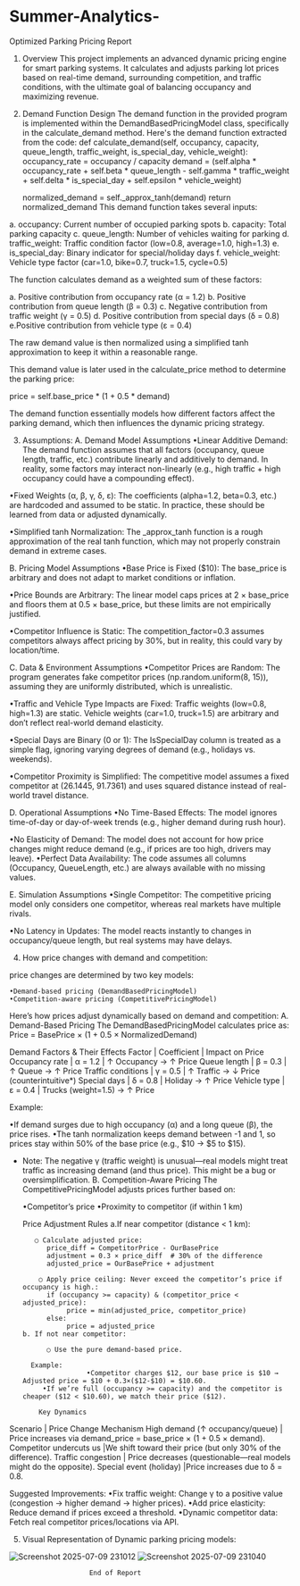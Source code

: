 # Summer-Analytics-
Optimized Parking Pricing Report

 1. Overview
    This project implements an advanced dynamic pricing engine for smart parking systems. It calculates and adjusts parking lot prices based on real-time demand, surrounding competition, and traffic conditions, with the ultimate goal of balancing occupancy and maximizing revenue.

2. Demand Function Design
   The demand function in the provided program is implemented within the DemandBasedPricingModel class, specifically in the calculate_demand method. Here's the demand function extracted from the code:
def calculate_demand(self, occupancy, capacity, queue_length, 
                    traffic_weight, is_special_day, vehicle_weight):
    occupancy_rate = occupancy / capacity
    demand = (self.alpha * occupancy_rate + 
             self.beta * queue_length - 
             self.gamma * traffic_weight + 
             self.delta * is_special_day + 
             self.epsilon * vehicle_weight)
    
    normalized_demand = self._approx_tanh(demand)
    return normalized_demand
This demand function takes several inputs:

a. occupancy: Current number of occupied parking spots
b. capacity: Total parking capacity
c. queue_length: Number of vehicles waiting for parking
d. traffic_weight: Traffic condition factor (low=0.8, average=1.0, high=1.3)
e. is_special_day: Binary indicator for special/holiday days
f. vehicle_weight: Vehicle type factor (car=1.0, bike=0.7, truck=1.5, cycle=0.5)

The function calculates demand as a weighted sum of these factors:

a. Positive contribution from occupancy rate (α = 1.2)
b. Positive contribution from queue length (β = 0.3)
c. Negative contribution from traffic weight (γ = 0.5)
d. Positive contribution from special days (δ = 0.8)
e.Positive contribution from vehicle type (ε = 0.4)

The raw demand value is then normalized using a simplified tanh approximation to keep it within a reasonable range.

This demand value is later used in the calculate_price method to determine the parking price:

price = self.base_price * (1 + 0.5 * demand)

The demand function essentially models how different factors affect the parking demand, which then influences the dynamic pricing strategy.



3. Assumptions:
   A. Demand Model Assumptions
•Linear Additive Demand:
The demand function assumes that all factors (occupancy, queue length, traffic, etc.) contribute linearly and additively to demand. In reality, some factors may interact non-linearly (e.g., high traffic + high occupancy could have a compounding effect).

•Fixed Weights (α, β, γ, δ, ε):
The coefficients (alpha=1.2, beta=0.3, etc.) are hardcoded and assumed to be static. In practice, these should be learned from data or adjusted dynamically.

•Simplified tanh Normalization:
The _approx_tanh function is a rough approximation of the real tanh function, which may not properly constrain demand in extreme cases.

   B. Pricing Model Assumptions
•Base Price is Fixed ($10):
The base_price is arbitrary and does not adapt to market conditions or inflation.

•Price Bounds are Arbitrary:
The linear model caps prices at 2 × base_price and floors them at 0.5 × base_price, but these limits are not empirically justified.

•Competitor Influence is Static:
The competition_factor=0.3 assumes competitors always affect pricing by 30%, but in reality, this could vary by location/time.

  C. Data & Environment Assumptions
  •Competitor Prices are Random:
The program generates fake competitor prices (np.random.uniform(8, 15)), assuming they are uniformly distributed, which is unrealistic.

•Traffic and Vehicle Type Impacts are Fixed:
Traffic weights (low=0.8, high=1.3) are static.
Vehicle weights (car=1.0, truck=1.5) are arbitrary and don’t reflect real-world demand elasticity.

•Special Days are Binary (0 or 1):
The IsSpecialDay column is treated as a simple flag, ignoring varying degrees of demand (e.g., holidays vs. weekends).

•Competitor Proximity is Simplified:
The competitive model assumes a fixed competitor at (26.1445, 91.7361) and uses squared distance instead of real-world travel distance.

  D. Operational Assumptions
•No Time-Based Effects:
The model ignores time-of-day or day-of-week trends (e.g., higher demand during rush hour).

•No Elasticity of Demand:
The model does not account for how price changes might reduce demand (e.g., if prices are too high, drivers may leave).
•Perfect Data Availability:
The code assumes all columns (Occupancy, QueueLength, etc.) are always available with no missing values.

  E. Simulation Assumptions
•Single Competitor:
The competitive pricing model only considers one competitor, whereas real markets have multiple rivals.

•No Latency in Updates:
The model reacts instantly to changes in occupancy/queue length, but real systems may have delays.


4. How price changes with demand and competition:

  price changes are determined by two key models:

    •Demand-based pricing (DemandBasedPricingModel)
    •Competition-aware pricing (CompetitivePricingModel)

  Here’s how prices adjust dynamically based on demand and competition:
A. Demand-Based Pricing
The DemandBasedPricingModel calculates price as:
Price = BasePrice × (1 + 0.5 × NormalizedDemand)

Demand Factors & Their Effects
Factor	               |  Coefficient	 |    Impact on Price
Occupancy rate	       |    α = 1.2    |  ↑ Occupancy → ↑ Price
Queue length           |  	β = 0.3    |  ↑ Queue → ↑ Price
Traffic conditions     |	  γ = 0.5    |  ↑ Traffic → ↓ Price (counterintuitive*)
Special days	         |    δ = 0.8	   |  Holiday → ↑ Price
Vehicle type           |   	ε = 0.4	   |  Trucks (weight=1.5) → ↑ Price


Example:

•If demand surges due to high occupancy (α) and a long queue (β), the price rises.
•The tanh normalization keeps demand between -1 and 1, so prices stay within 50% of the base price (e.g., $10 → $5 to $15).

* Note: The negative γ (traffic weight) is unusual—real models might treat traffic as increasing demand (and thus price). This might be a bug or oversimplification.
  B. Competition-Aware Pricing
  The CompetitivePricingModel adjusts prices further based on:

    •Competitor’s price
    •Proximity to competitor (if within 1 km)

   Price Adjustment Rules
     a.If near competitor (distance < 1 km):

         ○ Calculate adjusted price:
            price_diff = CompetitorPrice - OurBasePrice  
            adjustment = 0.3 × price_diff  # 30% of the difference  
            adjusted_price = OurBasePrice + adjustment

          ○ Apply price ceiling: Never exceed the competitor’s price if occupancy is high.:
            if (occupancy >= capacity) & (competitor_price < adjusted_price):
                 price = min(adjusted_price, competitor_price)
            else:
                 price = adjusted_price
      b. If not near competitor:

            ○ Use the pure demand-based price.

        Example:
                      •Competitor charges $12, our base price is $10 → Adjusted price = $10 + 0.3×($12-$10) = $10.60.
           •If we’re full (occupancy >= capacity) and the competitor is cheaper ($12 < $10.60), we match their price ($12).

          Key Dynamics
 Scenario                       |	Price Change Mechanism
High demand (↑ occupancy/queue) |	Price increases via demand_price = base_price × (1 + 0.5 × demand).
Competitor undercuts us	        |We shift toward their price (but only 30% of the difference).
Traffic congestion              |	Price decreases (questionable—real models might do the opposite).
Special event (holiday)	        |Price increases due to δ = 0.8.


Suggested Improvements:
•Fix traffic weight: Change γ to a positive value (congestion → higher demand → higher prices).
•Add price elasticity: Reduce demand if prices exceed a threshold.
•Dynamic competitor data: Fetch real competitor prices/locations via API.

5. Visual Representation of Dynamic parking pricing models:

![Screenshot 2025-07-09 231012](https://github.com/user-attachments/assets/f078b129-38c3-47d3-8775-17666f0a7320)
![Screenshot 2025-07-09 231040](https://github.com/user-attachments/assets/6fead3d9-9dce-4dfd-9eba-93ded2b3e21e)


                        End of Report
